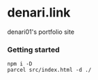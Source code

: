 # denari.link

denari01's portfolio site



### Getting started

```
npm i -D
parcel src/index.html -d ./
```
